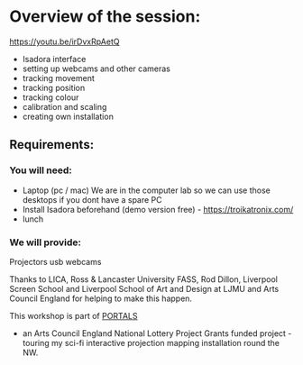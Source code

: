 # Overview of the session:

https://youtu.be/irDvxRpAetQ


 * Isadora interface
 * setting up webcams and other cameras
 * tracking movement
 * tracking position
 * tracking colour
 * calibration and scaling
 * creating own installation


## Requirements:

### You will need:

 * Laptop (pc / mac) We are in the computer lab so we can use those desktops if you dont have a spare PC
 * Install Isadora beforehand (demo version free) - https://troikatronix.com/
 * lunch

### We will provide:

Projectors
usb webcams


Thanks to LICA, Ross & Lancaster University FASS, Rod Dillon, Liverpool Screen School and Liverpool School of Art and Design at LJMU and Arts Council England for helping to make this happen.

This workshop is part of [PORTALS](http://portfolio.smeech.co.uk/portals/) 
 - an Arts Council England National Lottery Project Grants funded project - touring my sci-fi interactive projection mapping installation round the NW.

